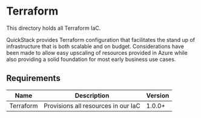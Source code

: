 # Terraform

This directory holds all Terraform IaC.

QuickStack provides Terraform configuration that facilitates the stand up of infrastructure that is both scalable and on
budget. Considerations have been made to allow easy upscaling of resources provided in Azure while also providing a
solid foundation for most early business use cases.

## Requirements

| Name      | Description                         | Version |
|-----------|-------------------------------------|---------|
| Terraform | Provisions all resources in our IaC | 1.0.0+  |